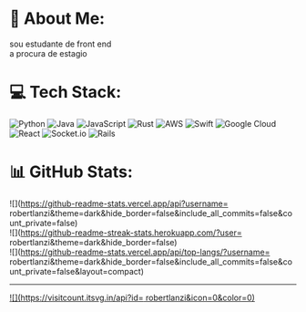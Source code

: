 # 💫 About Me:
sou estudante de front end <br>a procura de estagio 


# 💻 Tech Stack:
![Python](https://img.shields.io/badge/python-3670A0?style=for-the-badge&logo=python&logoColor=ffdd54) ![Java](https://img.shields.io/badge/java-%23ED8B00.svg?style=for-the-badge&logo=openjdk&logoColor=white) ![JavaScript](https://img.shields.io/badge/javascript-%23323330.svg?style=for-the-badge&logo=javascript&logoColor=%23F7DF1E) ![Rust](https://img.shields.io/badge/rust-%23000000.svg?style=for-the-badge&logo=rust&logoColor=white) ![AWS](https://img.shields.io/badge/AWS-%23FF9900.svg?style=for-the-badge&logo=amazon-aws&logoColor=white) ![Swift](https://img.shields.io/badge/swift-F54A2A?style=for-the-badge&logo=swift&logoColor=white) ![Google Cloud](https://img.shields.io/badge/GoogleCloud-%234285F4.svg?style=for-the-badge&logo=google-cloud&logoColor=white) ![React](https://img.shields.io/badge/react-%2320232a.svg?style=for-the-badge&logo=react&logoColor=%2361DAFB) ![Socket.io](https://img.shields.io/badge/Socket.io-black?style=for-the-badge&logo=socket.io&badgeColor=010101) ![Rails](https://img.shields.io/badge/rails-%23CC0000.svg?style=for-the-badge&logo=ruby-on-rails&logoColor=white)
# 📊 GitHub Stats:
![](https://github-readme-stats.vercel.app/api?username= robertlanzi&theme=dark&hide_border=false&include_all_commits=false&count_private=false)<br/>
![](https://github-readme-streak-stats.herokuapp.com/?user= robertlanzi&theme=dark&hide_border=false)<br/>
![](https://github-readme-stats.vercel.app/api/top-langs/?username= robertlanzi&theme=dark&hide_border=false&include_all_commits=false&count_private=false&layout=compact)

---
[![](https://visitcount.itsvg.in/api?id= robertlanzi&icon=0&color=0)](https://visitcount.itsvg.in)

<!-- Proudly created with GPRM ( https://gprm.itsvg.in ) -->